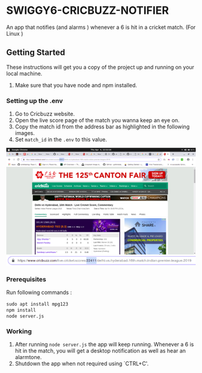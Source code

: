 # SWIGGY6-CRICBUZZ-NOTIFIER

An app that notifies (and alarms ) whenever a 6 is hit in a cricket match. (For Linux )

## Getting Started

These instructions will get you a copy of the project up and running on your local machine.

1. Make sure that you have node and npm installed. 

### Setting up the .env

1. Go to Cricbuzz website.
2. Open the live score page of the match you wanna keep an eye on. 
3. Copy the match id from the address bar as highlighted in the following images. 
4. Set `match_id` in the `.env` to this value. 

![alt text](https://raw.githubusercontent.com/convexhull/swiggy6-coupon-cricbuzz/master/image1.png)
![alt text](https://raw.githubusercontent.com/convexhull/swiggy6-coupon-cricbuzz/master/image2.png)

### Prerequisites

Run following commands : 

```
sudo apt install mpg123
npm install
node server.js
```

### Working

1. After running `node server.js` the app will keep running. Whenever a 6 is hit in the match, you will get a desktop notification as well as hear an alarmtone. 
2. Shutdown the app when not required using `CTRL+C'. 
